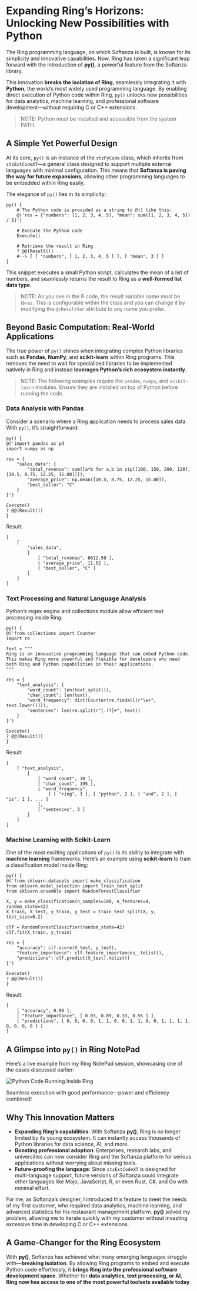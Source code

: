 # Expanding Ring’s Horizons: Unlocking New Possibilities with Python

The Ring programming language, on which Softanza is built, is known for its simplicity and innovative capabilities. Now, Ring has taken a significant leap forward with the introduction of **py()**, a powerful feature from the Softanza library.

This innovation **breaks the isolation of Ring**, seamlessly integrating it with **Python**, the world’s most widely used programming language. By enabling direct execution of Python code within Ring, `py()` unlocks new possibilities for data analytics, machine learning, and professional software development—without requiring C or C++ extensions.

> NOTE: Python must be installed and accessible from the system PATH.

## A Simple Yet Powerful Design

At its core, `py()` is an instance of the `stzPyCode` class, which inherits from `stzExtCodeXT`—a general class designed to support multiple external languages with minimal configuration. This means that **Softanza is paving the way for future expansions**, allowing other programming languages to be embedded within Ring easily.

The elegance of `py()` lies in its simplicity:

```ring
py() {
    # The Python code is provided as a string to @() like this:
    @('res = {"numbers": [1, 2, 3, 4, 5], "mean": sum([1, 2, 3, 4, 5]) / 5}')

    # Execute the Python code
    Execute()

    # Retrieve the result in Ring
    ? @@(Result())
    #--> [ [ "numbers", [ 1, 2, 3, 4, 5 ] ], [ "mean", 3 ] ]
}
```

This snippet executes a small Python script, calculates the mean of a list of numbers, and seamlessly returns the result to Ring as a **well-formed list data type**.

> NOTE: As you see in the R code, the result variable name must be is`res`. This is configurable within the class and you can change it by modifying the `@cResultVar` attribute to any name you prefer.

## Beyond Basic Computation: Real-World Applications

The true power of `py()` shines when integrating complex Python libraries such as **Pandas**, **NumPy**, and **scikit-learn** within Ring programs. This removes the need to wait for specialized libraries to be implemented natively in Ring and instead **leverages Python’s rich ecosystem instantly**.

> NOTE: The following examples require the `pandas`, `numpy`, and `scikit-learn` modules. Ensure they are installed on top of Python before running the code.

### Data Analysis with Pandas

Consider a scenario where a Ring application needs to process sales data. With `py()`, it’s straightforward:

```ring
py() {
@('import pandas as pd
import numpy as np

res = {
    "sales_data": {
        "total_revenue": sum([a*b for a,b in zip([100, 150, 200, 120], [10.5, 8.75, 12.25, 15.00])]),
        "average_price": np.mean([10.5, 8.75, 12.25, 15.00]),
        "best_seller": "C"
    }
}')

Execute()
? @@(Result())
}
```

Result:

```
[
    [
        "sales_data",
        [
            [ "total_revenue", 6612.50 ],
            [ "average_price", 11.62 ],
            [ "best_seller", "C" ]
        ]
    ]
]
```

### Text Processing and Natural Language Analysis

Python’s regex engine and collections module allow efficient text processing inside Ring:

```ring
py() {
@('from collections import Counter
import re

text = """
Ring is an innovative programming language that can embed Python code.
This makes Ring more powerful and flexible for developers who need
both Ring and Python capabilities in their applications.
"""

res = {
    "text_analysis": {
        "word_count": len(text.split()),
        "char_count": len(text),
        "word_frequency": dict(Counter(re.findall(r"\w+", text.lower()))),
        "sentences": len(re.split(r"[.!?]+", text))
    }
}')

Execute()
? @@(Result())
}
```

Result:

```
[
    [ "text_analysis",
        [
            [ "word_count", 30 ],
            [ "char_count", 195 ],
            [ "word_frequency",
                [ [ "ring", 3 ], [ "python", 2 ], [ "and", 2 ], [ "is", 1 ], ... ]
            ],
            [ "sentences", 3 ]
        ]
    ]
]
```

### Machine Learning with Scikit-Learn

One of the most exciting applications of `py()` is its ability to integrate with **machine learning** frameworks. Here’s an example using **scikit-learn** to train a classification model inside Ring:

```ring
py() {
@('from sklearn.datasets import make_classification
from sklearn.model_selection import train_test_split
from sklearn.ensemble import RandomForestClassifier

X, y = make_classification(n_samples=100, n_features=4, random_state=42)
X_train, X_test, y_train, y_test = train_test_split(X, y, test_size=0.2)

clf = RandomForestClassifier(random_state=42)
clf.fit(X_train, y_train)

res = {
    "accuracy": clf.score(X_test, y_test),
    "feature_importance": clf.feature_importances_.tolist(),
    "predictions": clf.predict(X_test).tolist()
}')

Execute()
? @@(Result())
}
```

Result:

```
[
    [ "accuracy", 0.90 ],
    [ "feature_importance", [ 0.03, 0.09, 0.33, 0.55 ] ],
    [ "predictions", [ 0, 0, 0, 0, 1, 1, 0, 0, 1, 1, 0, 0, 1, 1, 1, 1, 0, 0, 0, 0 ] ]
]
```

## A Glimpse into `py()` in Ring NotePad

Here’s a live example from my Ring NotePad session, showcasing one of the cases discussed earlier:

![Python Code Running Inside Ring](../images/stz-pycode.png)

Seamless execution with good performance—power and efficiency combined!


## Why This Innovation Matters

* **Expanding Ring’s capabilities**: With Softanza **py()**, Ring is no longer limited by its young ecosystem. It can instantly access thousands of Python libraries for data science, AI, and more.
* **Boosting professional adoption**: Enterprises, research labs, and universities can now consider Ring and the Softanza platform for serious applications without worrying about missing tools.
* **Future-proofing the language**: Since `stzExtCodeXT` is designed for multi-language support, future versions of Softanza could integrate other languages like Mojo, JavaScript, R, or even Rust, C#, and Go with minimal effort.

For me, as Softanza’s designer, I introduced this feature to meet the needs of my first customer, who required data analytics, machine learning, and advanced statistics for his restaurant management platform. **py()** solved my problem, allowing me to iterate quickly with my customer without investing excessive time in developing C or C++ extensions.

## A Game-Changer for the Ring Ecosystem

With **py()**, Softanza has achieved what many emerging languages struggle with—**breaking isolation**. By allowing Ring programs to embed and execute Python code effortlessly, it **brings Ring into the professional software development space**. Whether for **data analytics, text processing, or AI**, **Ring now has access to one of the most powerful toolsets available today**.
